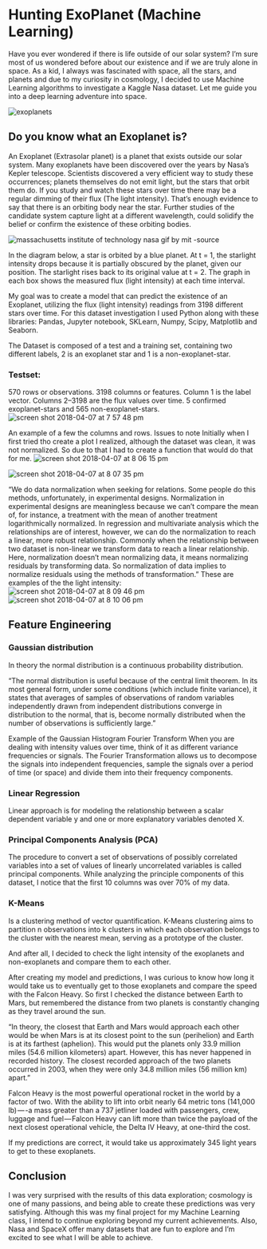 # Hunting ExoPlanet (Machine Learning)

Have you ever wondered if there is life outside of our solar system? I’m sure most of us wondered before about our existence and if we are truly alone in space. As a kid, I always was fascinated with space, all the stars, and planets and due to my curiosity in cosmology, I decided to use Machine Learning algorithms to investigate a Kaggle Nasa dataset. Let me guide you into a deep learning adventure into space.

![exoplanets](http://www.astronomy.com/-/media/Images/News%20and%20Observing/News/2018/10/EuropaViewofJupiter.jpg?mw=1000&mh=800)


## Do you know what an Exoplanet is?
An Exoplanet (Extrasolar planet) is a planet that exists outside our solar system. Many exoplanets have been discovered over 
the years by Nasa’s Kepler telescope. Scientists discovered a very efficient way to study these occurrences; planets themselves
do not emit light, but the stars that orbit them do. If you study and watch these stars over time there may be a regular 
dimming of their flux (The light intensity). That’s enough evidence to say that there is an orbiting body near the star. 
Further studies of the candidate system capture light at a different wavelength, could solidify the belief or confirm the
existence of these orbiting bodies.

![massachusetts institute of technology nasa gif by mit -source](https://user-images.githubusercontent.com/24231101/38481477-e12cd234-3b7f-11e8-8ba7-0d81121fb937.gif)



In the diagram below, a star is orbited by a blue planet. At t = 1, the starlight intensity drops because it is partially 
obscured by the planet, given our position. The starlight rises back to its original value at t = 2. 
The graph in each box shows the measured flux (light intensity) at each time interval.



My goal was to create a model that can predict the existence of an Exoplanet, utilizing the flux (light intensity) readings from 3198 different stars over time. For this dataset investigation I used Python along with these libraries: Pandas, Jupyter notebook, SKLearn, Numpy, Scipy, Matplotlib and Seaborn.

The Dataset is composed of a test and a training set, containing two different labels, 2 is an exoplanet star and 1 is a non-exoplanet-star.


### Testset:
570 rows or observations.
3198 columns or features.
Column 1 is the label vector. Columns 2–3198 are the flux values over time.
5 confirmed exoplanet-stars and 565 non-exoplanet-stars.
![screen shot 2018-04-07 at 7 57 48 pm](https://user-images.githubusercontent.com/24231101/38481614-88e4edcc-3b80-11e8-977f-a33a360f0026.png)

An example of a few the columns and rows.
Issues to note
Initially when I first tried tho create a plot I realized, although the dataset was clean, it was not normalized. So due to that I had to create a function that would do that for me.
![screen shot 2018-04-07 at 8 06 15 pm](https://user-images.githubusercontent.com/24231101/38481613-88c9882a-3b80-11e8-9f1d-9f00af7cc497.png)

![screen shot 2018-04-07 at 8 07 35 pm](https://user-images.githubusercontent.com/24231101/38481612-88b198dc-3b80-11e8-8c85-336eadbd756b.png)



“We do data normalization when seeking for relations. Some people do this methods, unfortunately, in experimental designs. Normalization in experimental designs are meaningless because we can’t compare the mean of, for instance, a treatment with the mean of another treatment logarithmically normalized. In regression and multivariate analysis which the relationships are of interest, however, we can do the normalization to reach a linear, more robust relationship. Commonly when the relationship between two dataset is non-linear we transform data to reach a linear relationship. Here, normalization doesn’t mean normalizing data, it means normalizing residuals by transforming data. So normalization of data implies to normalize residuals using the methods of transformation.”
These are examples of the the light intensity:
![screen shot 2018-04-07 at 8 09 46 pm](https://user-images.githubusercontent.com/24231101/38481611-889a7fbc-3b80-11e8-925c-c4f49c1996bd.png)
![screen shot 2018-04-07 at 8 10 06 pm](https://user-images.githubusercontent.com/24231101/38481610-8881c4fe-3b80-11e8-8511-7bdf864a3250.png)



## Feature Engineering

### Gaussian distribution
In theory the normal distribution is a continuous probability distribution.

“The normal distribution is useful because of the central limit theorem. In its most general form, under some conditions (which include finite variance), it states that averages of samples of observations of random variables independently drawn from independent distributions converge in distribution to the normal, that is, become normally distributed when the number of observations is sufficiently large.”

Example of the Gaussian Histogram
Fourier Transform
When you are dealing with intensity values over time, think of it as different variance frequencies or signals. The Fourier Transformation allows us to decompose the signals into independent frequencies, sample the signals over a period of time (or space) and divide them into their frequency components.



### Linear Regression
Linear approach is for modeling the relationship between a scalar dependent variable y and one or more explanatory variables denoted X.


### Principal Components Analysis (PCA)
The procedure to convert a set of observations of possibly correlated variables into a set of values of linearly uncorrelated variables is called principal components. While analyzing the principle components of this dataset, I notice that the first 10 columns was over 70% of my data.


### K-Means
Is a clustering method of vector quantification. K-Means clustering aims to partition n observations into k clusters in which each observation belongs to the cluster with the nearest mean, serving as a prototype of the cluster.


And after all, I decided to check the light intensity of the exoplanets and non-exoplanets and compare them to each other.


After creating my model and predictions, I was curious to know how long it would take us to eventually get to those exoplanets and compare the speed with the Falcon Heavy. So first I checked the distance between Earth to Mars, but remembered the distance from two planets is constantly changing as they travel around the sun.

“In theory, the closest that Earth and Mars would approach each other would be when Mars is at its closest point to the sun (perihelion) and Earth is at its farthest (aphelion). This would put the planets only 33.9 million miles (54.6 million kilometers) apart. However, this has never happened in recorded history. The closest recorded approach of the two planets occurred in 2003, when they were only 34.8 million miles (56 million km) apart.”

Falcon Heavy is the most powerful operational rocket in the world by a factor of two. With the ability to lift into orbit nearly 64 metric tons (141,000 lb) — -a mass greater than a 737 jetliner loaded with passengers, crew, luggage and fuel — Falcon Heavy can lift more than twice the payload of the next closest operational vehicle, the Delta IV Heavy, at one-third the cost.


If my predictions are correct, it would take us approximately 345 light years to get to these exoplanets.

## Conclusion
I was very surprised with the results of this data exploration; cosmology is one of many passions, and being able to create these predictions was very satisfying. Although this was my final project for my Machine Learning class, I intend to continue exploring beyond my current achievements. Also, Nasa and SpaceX offer many datasets that are fun to explore and I’m excited to see what I will be able to achieve.



